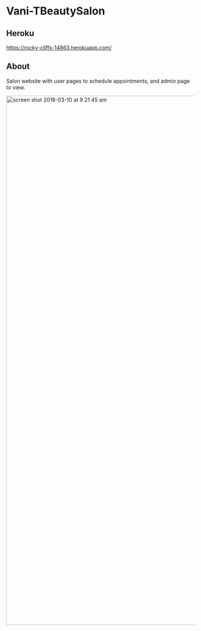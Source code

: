# Vani-TBeautySalon

## Heroku
https://rocky-cliffs-14863.herokuapp.com/

## About
Salon website with user pages to schedule appointments, and admin page to view.

<img width="1410" alt="screen shot 2018-03-10 at 9 21 45 am" src="https://user-images.githubusercontent.com/30426278/37244884-8eaa4ea8-2444-11e8-800d-783746d2391d.png">
